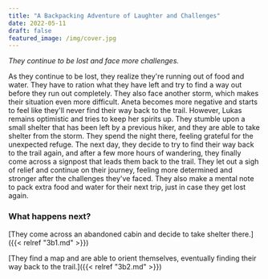 ```yaml
---
title: "A Backpacking Adventure of Laughter and Challenges"
date: 2022-05-11
draft: false
featured_image: /img/cover.jpg
---
```


*They continue to be lost and face more challenges.*

As they continue to be lost, they realize they're running out of food and water. They have to ration what they have left and try to find a way out before they run out completely. They also face another storm, which makes their situation even more difficult. Aneta becomes more negative and starts to feel like they'll never find their way back to the trail. However, Lukas remains optimistic and tries to keep her spirits up. They stumble upon a small shelter that has been left by a previous hiker, and they are able to take shelter from the storm. They spend the night there, feeling grateful for the unexpected refuge. The next day, they decide to try to find their way back to the trail again, and after a few more hours of wandering, they finally come across a signpost that leads them back to the trail. They let out a sigh of relief and continue on their journey, feeling more determined and stronger after the challenges they've faced. They also make a mental note to pack extra food and water for their next trip, just in case they get lost again.

### What happens next?

[They come across an abandoned cabin and decide to take shelter there.]({{< relref "3b1.md" >}})

[They find a map and are able to orient themselves, eventually finding their way back to the trail.]({{< relref "3b2.md" >}})